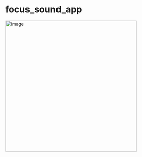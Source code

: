 # focus_sound_app


<img width="413" alt="image" src="https://user-images.githubusercontent.com/32632542/204183535-0db21022-c563-44e9-adaa-6c4bdced0b4f.png">

